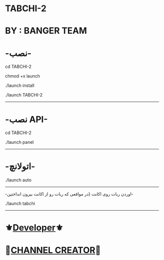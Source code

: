 # TABCHI-2


BY : BANGER TEAM
================

-نصب-
=

cd TABCHI-2

chmod +x launch

./launch install

./launch TABCHI-2

*****************

-نصب API-
=

cd TABCHI-2

./launch panel

*****************

-اتولانچ-
=

./launch auto

*************

-اوردن ربات روی اکانت {در مواقعی که ربات رو از اکانت بیرون انداختین-

./launch tabchi

***************
⚜️[Developer](https://telegram.me/ghosts_prince)⚜️
==

🔱[CHANNEL CREATOR](https://telegram.me/banger_team)🔱
==
